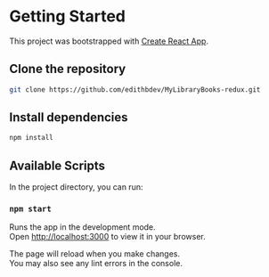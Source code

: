 # Getting Started

This project was bootstrapped with [Create React App](https://github.com/facebook/create-react-app).

## Clone the repository

```bash
git clone https://github.com/edithbdev/MyLibraryBooks-redux.git
```

## Install dependencies

```bash
npm install
```

## Available Scripts

In the project directory, you can run:

### `npm start`

Runs the app in the development mode.\
Open [http://localhost:3000](http://localhost:3000) to view it in your browser.

The page will reload when you make changes.\
You may also see any lint errors in the console.